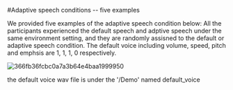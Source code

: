 #Adaptive speech conditions -- five examples

We provided five examples of the adaptive speech condition below:
All the participants experienced the default speech and adptive speech under the same environment setting, and they are randomly assisned to the default or adaptive speech condition.
The default voice including volume, speed, pitch and emphsis are 1, 1, 1, 0 respectively.

![366fb36fcbc0a7a3b64e4baa1999950](https://github.com/qiaoqiao2323/robot-speech-intelligibility/assets/92834285/07936d01-5e6d-4566-8984-70a801b2d155)


the default voice wav file is under the '/Demo' named default_voice
